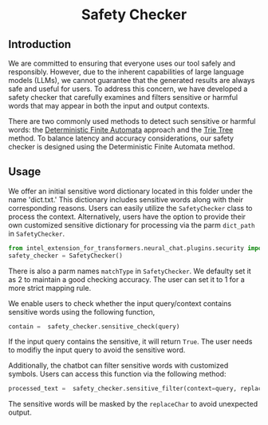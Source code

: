 <div align="center">
<h1>Safety Checker</h3>
<div align="left">

## Introduction
We are committed to ensuring that everyone uses our tool safely and responsibly. However, due to the inherent capabilities of large language models (LLMs), we cannot guarantee that the generated results are always safe and useful for users. To address this concern, we have developed a safety checker that carefully examines and filters sensitive or harmful words that may appear in both the input and output contexts.

There are two commonly used methods to detect such sensitive or harmful words: the [Deterministic Finite Automata](https://en.wikipedia.org/wiki/Deterministic_finite_automaton) approach and the  [Trie Tree](https://en.wikipedia.org/wiki/Trie) method. To balance latency and accuracy considerations, our safety checker is designed using the Deterministic Finite Automata method.

## Usage
We offer an initial sensitive word dictionary located in this folder under the name 'dict.txt.' This dictionary includes sensitive words along with their corresponding reasons.  Users can easily utilize the `SafetyChecker` class to process the context. Alternatively, users have the option to provide their own customized sensitive dictionary for processing via the parm `dict_path` in `SafetyChecker`.

```python
from intel_extension_for_transformers.neural_chat.plugins.security import SafetyChecker
safety_checker = SafetyChecker()
```
There is also a parm names `matchType` in `SafetyChecker`. We defaulty set it as 2 to maintain a good checking accuracy. The user can set it to 1 for a more strict mapping rule.

We enable users to check whether the input query/context contains sensitive words using the following function,
```python
contain =  safety_checker.sensitive_check(query)
```
If the input query contains the sensitive, it will return `True`. The user needs to modifiy the input query to avoid the sensitive word.

Additionally, the chatbot can filter sensitive words with customized symbols. Users can access this function via the following method:
```python
processed_text =  safety_checker.sensitive_filter(context=query, replaceChar="*")
```
The sensitive words will be masked by the `replaceChar` to avoid unexpected output.
